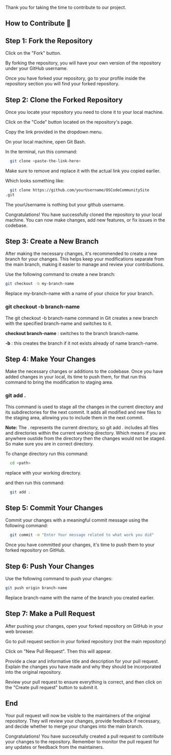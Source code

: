 Thank you for taking the time to contribute to our project.

## How to Contribute 🤔

## Step 1: Fork the Repository

Click on the "Fork" button.

By forking the repository, you will have your own version of the repository under your GitHub username.

Once you have forked your repository, go to your profile inside the repository section you will find your forked repository.


## Step 2: Clone the Forked Repository 
Once you locate your repository you need to clone it to your local machine.

Click on the "Code" button located on the repository's page.

Copy the link provided in the dropdown menu.

On your local machine, open Git Bash.

In the terminal, run this command:

```bash
  git clone <paste-the-link-here>
```
Make sure to remove <paste-the-link-here> and replace it with the actual link you copied earlier.

Which looks something like:
```bash
  git clone https://github.com/yourUsername/OSCodeCommunitySite
.git
```
The yourUsername is nothing but your github username.

Congratulations! You have successfully cloned the repository to your local machine. You can now make changes, add new features, or fix issues in the codebase.

## Step 3: Create a New Branch
After making the necessary changes, it's recommended to create a new branch for your changes. This helps keep your modifications separate from the main branch, making it easier to manage and review your contributions.

Use the following command to create a new branch:

``` bash
git checkout -b my-branch-name
```
Replace my-branch-name with a name of your choice for your branch.

### git checkout -b branch-name
The git checkout -b branch-name command in Git creates a new branch with the specified branch-name and switches to it.

**checkout branch-name** : switches to the branch branch-name.

**-b** : this creates the branch if it not exists already of name branch-name. 
## Step 4: Make Your Changes

Make the necessary changes or additions to the codebase.
Once you have added changes in your local, its time to push them, for that run this command to bring the modification to staging area.
### git add .
This command is used to stage all the changes in the current directory and its subdirectories for the next commit. It adds all modified and new files to the staging area, allowing you to include them in the next commit. 

**Note:** The . represents the current directory, so git add . includes all files and directories within the current working directory. Which means if you are anywhere oustide from the directory then the changes would not be staged.
So make sure you are in correct directory.

To change directory run this command:
``` bash
  cd <path>
```
replace <path> with your working directory.

and then run this command:
``` bash
  git add .
```

## Step 5: Commit Your Changes

Commit your changes with a meaningful commit message using the following command:
``` bash
  git commit -m "Enter Your message related to what work you did"
```
Once you have committed your changes, it's time to push them to your forked repository on GitHub.

## Step 6: Push Your Changes

Use the following command to push your changes:

``` bash
git push origin branch-name
```
Replace branch-name with the name of the branch you created earlier.

## Step 7: Make a Pull Request

After pushing your changes, open your forked repository on GitHub in your web browser.

Go to pull request section in your forked repository (not the main repository)

Click on "New Pull Request".
Then this will appear.


Provide a clear and informative title and description for your pull request. Explain the changes you have made and why they should be incorporated into the original repository.

Review your pull request to ensure everything is correct, and then click on the "Create pull request" button to submit it.

## End

Your pull request will now be visible to the maintainers of the original repository. They will review your changes, provide feedback if necessary, and decide whether to merge your changes into the main branch.

Congratulations! You have successfully created a pull request to contribute your changes to the repository. Remember to monitor the pull request for any updates or feedback from the maintainers.

